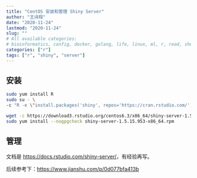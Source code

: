 ```yaml
---
title: "CentOS 安装和管理 Shiny Server"
author: "王诗翔"
date: "2020-11-24"
lastmod: "2020-11-24"
slug: ""
# All available categories:
# bioinformatics, config, docker, golang, life, linux, ml, r, read, shell, thinking
categories: ["r"]
tags: ["r", "shiny", "server"]
---
```



## 安装

```sh
sudo yum install R
sudo su - \
-c "R -e \"install.packages('shiny', repos='https://cran.rstudio.com/')\""

wget -c https://download3.rstudio.org/centos6.3/x86_64/shiny-server-1.5.15.953-x86_64.rpm
sudo yum install --nogpgcheck shiny-server-1.5.15.953-x86_64.rpm
```

## 管理

文档是 <https://docs.rstudio.com/shiny-server/>，有经验再写。

后续参考下：https://www.jianshu.com/p/0d077bfa413b 

